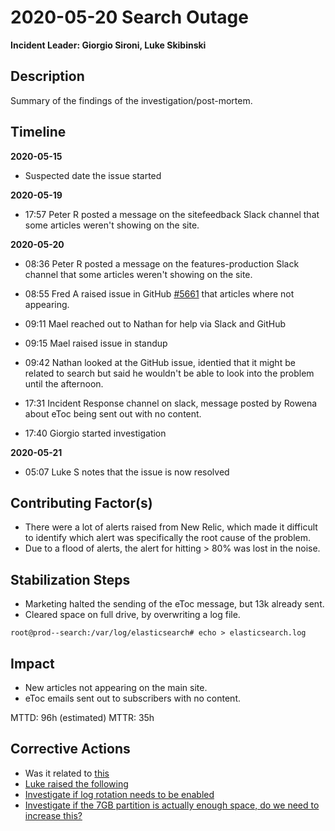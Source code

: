 # 2020-05-20 Search Outage

**Incident Leader: Giorgio Sironi, Luke Skibinski**

## Description

Summary of the findings of the investigation/post-mortem.

## Timeline

**2020-05-15**

- Suspected date the issue started

**2020-05-19**

- 17:57 Peter R posted a message on the sitefeedback Slack channel that some articles weren't showing on the site.

**2020-05-20**

- 08:36 Peter R posted a message on the features-production Slack channel that some articles weren't showing on the site.

- 08:55 Fred A raised issue in GitHub [#5661](https://github.com/elifesciences/issues/issues/5661) that articles where not appearing.

- 09:11 Mael reached out to Nathan for help via Slack and GitHub

- 09:15 Mael raised issue in standup

- 09:42 Nathan looked at the GitHub issue, identied that it might be related to search but said he wouldn't be able to look into the problem until the afternoon.

- 17:31 Incident Response channel on slack, message posted by Rowena about eToc being sent out with no content.

- 17:40 Giorgio started investigation

**2020-05-21**

- 05:07 Luke S notes that the issue is now resolved

## Contributing Factor(s)

- There were a lot of alerts raised from New Relic, which made it difficult to identify which alert was specifically the root cause of the problem.
- Due to a flood of alerts, the alert for hitting > 80% was lost in the noise.

## Stabilization Steps

- Marketing halted the sending of the eToc message, but 13k already sent.
- Cleared space on full drive, by overwriting a log file.

```
root@prod--search:/var/log/elasticsearch# echo > elasticsearch.log
```

## Impact

- New articles not appearing on the main site.
- eToc emails sent out to subscribers with no content.

MTTD: 96h (estimated)
MTTR: 35h

## Corrective Actions

- Was it related to [this](https://github.com/elifesciences/tech-team/pull/23/files)
- [Luke raised the following](https://github.com/elifesciences/issues/issues/5664)
- [Investigate if log rotation needs to be enabled]()
- [Investigate if the 7GB partition is actually enough space, do we need to increase this?]()
